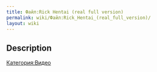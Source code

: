 ```yaml
---
title: Файл:Rick Hentai (real full version)
permalink: wiki/Файл:Rick_Hentai_(real_full_version)/
layout: wiki
---
```


## Description

[Категория:Видео](Категория:Видео "wikilink")
